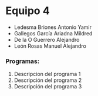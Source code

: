 # Equipo 4

- Ledesma Briones Antonio Yamir
- Gallegos García Ariadna Mildred
- De la O Guerrero Alejandro
- León Rosas Manuel Alejandro

### Programas:

1. Descripcion del programa 1
2. Descripción del programa 2
3. Descripción del programa 3
